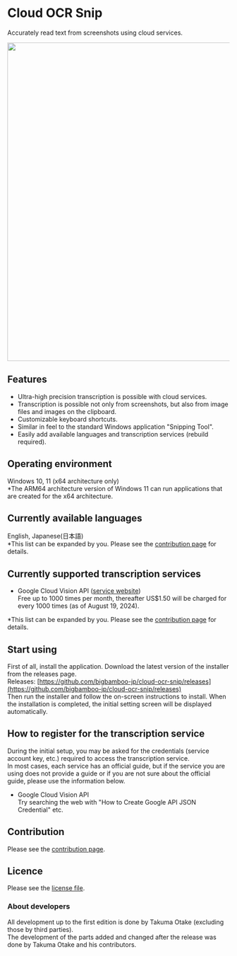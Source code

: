 # Cloud OCR Snip
Accurately read text from screenshots using cloud services.

<img src="demonstration.gif" width="720">

## Features
* Ultra-high precision transcription is possible with cloud services.
* Transcription is possible not only from screenshots, but also from image files and images on the clipboard.
* Customizable keyboard shortcuts.
* Similar in feel to the standard Windows application "Snipping Tool".
* Easily add available languages and transcription services (rebuild required).
## Operating environment
Windows 10, 11 (x64 architecture only)  
\*The ARM64 architecture version of Windows 11 can run applications that are created for the x64 architecture.
## Currently available languages
English, Japanese(日本語)  
\*This list can be expanded by you. Please see the [contribution page](https://github.com/bigbamboo-jp/cloud-ocr-snip/wiki/Contribution) for details.
## Currently supported transcription services
* Google Cloud Vision API ([service website](https://cloud.google.com/vision))  
  Free up to 1000 times per month, thereafter US$1.50 will be charged for every 1000 times (as of August 19, 2024).

\*This list can be expanded by you. Please see the [contribution page](https://github.com/bigbamboo-jp/cloud-ocr-snip/wiki/Contribution) for details.
## Start using
First of all, install the application. Download the latest version of the installer from the releases page.  
Releases: [https://github.com/bigbamboo-jp/cloud-ocr-snip/releases](https://github.com/bigbamboo-jp/cloud-ocr-snip/releases)  
Then run the installer and follow the on-screen instructions to install. When the installation is completed, the initial setting screen will be displayed automatically.
## How to register for the transcription service
During the initial setup, you may be asked for the credentials (service account key, etc.) required to access the transcription service.  
In most cases, each service has an official guide, but if the service you are using does not provide a guide or if you are not sure about the official guide, please use the information below.
* Google Cloud Vision API  
  Try searching the web with "How to Create Google API JSON Credential" etc.
## Contribution
Please see the [contribution page](https://github.com/bigbamboo-jp/cloud-ocr-snip/wiki/Contribution).
## Licence
Please see the [license file](LICENSE).
### About developers
All development up to the first edition is done by Takuma Otake (excluding those by third parties).  
The development of the parts added and changed after the release was done by Takuma Otake and his contributors.
